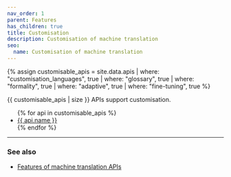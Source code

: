 ```yaml
---
nav_order: 1
parent: Features
has_children: true
title: Customisation
description: Customisation of machine translation
seo:
  name: Customisation of machine translation
---
```


{% assign customisable_apis = site.data.apis | where: "customisation_languages", true | where: "glossary", true | where: "formality", true | where: "adaptive", true | where: "fine-tuning", true %}

{{ customisable_apis | size }} APIs support customisation.

<ul>
  {% for api in customisable_apis %}
    <li>
    <a href="/{{ api.id }}">
        {{ api.name }}
    </a>
    </li>
  {% endfor %}
</ul>

---

### See also

- [Features of machine translation APIs](/features/features.md)
